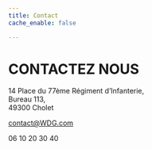 ```yaml
---
title: Contact
cache_enable: false

---
```


# CONTACTEZ NOUS

14 Place du 77ème Régiment d’Infanterie,   
Bureau 113,   
49300 Cholet  

contact@WDG.com

06 10 20 30 40
